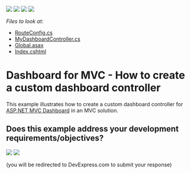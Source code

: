 <!-- default badges list -->
![](https://img.shields.io/endpoint?url=https://codecentral.devexpress.com/api/v1/VersionRange/128579305/17.1.3%2B)
[![](https://img.shields.io/badge/Open_in_DevExpress_Support_Center-FF7200?style=flat-square&logo=DevExpress&logoColor=white)](https://supportcenter.devexpress.com/ticket/details/T526629)
[![](https://img.shields.io/badge/📖_How_to_use_DevExpress_Examples-e9f6fc?style=flat-square)](https://docs.devexpress.com/GeneralInformation/403183)
[![](https://img.shields.io/badge/💬_Leave_Feedback-feecdd?style=flat-square)](#does-this-example-address-your-development-requirementsobjectives)
<!-- default badges end -->
<!-- default file list -->
*Files to look at*:

* [RouteConfig.cs](./CS/DXWebApplication1/App_Start/RouteConfig.cs)
* [MyDashboardController.cs](./CS/DXWebApplication1/Controllers/MyDashboardController.cs)
* [Global.asax](./CS/DXWebApplication1/Global.asax)
* [Index.cshtml](./CS/DXWebApplication1/Views/Home/Index.cshtml)
<!-- default file list end -->
# Dashboard for MVC - How to create a custom dashboard controller


This example illustrates how to create a custom dashboard controller for [ASP.NET MVC Dashboard](https://docs.devexpress.com/Dashboard/16977/web-dashboard/aspnet-mvc-dashboard-extension?p=netframework) in an MVC solution.



<!-- feedback -->
## Does this example address your development requirements/objectives?

[<img src="https://www.devexpress.com/support/examples/i/yes-button.svg"/>](https://www.devexpress.com/support/examples/survey.xml?utm_source=github&utm_campaign=asp-net-mvc-dashboard-restricted-controller&~~~was_helpful=yes) [<img src="https://www.devexpress.com/support/examples/i/no-button.svg"/>](https://www.devexpress.com/support/examples/survey.xml?utm_source=github&utm_campaign=asp-net-mvc-dashboard-restricted-controller&~~~was_helpful=no)

(you will be redirected to DevExpress.com to submit your response)
<!-- feedback end -->

